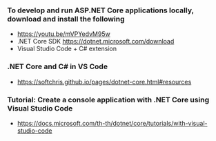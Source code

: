 
### To develop and run ASP.NET Core applications locally, download and install the following
- https://youtu.be/mVPYedvM95w
- .NET Core SDK  https://dotnet.microsoft.com/download
- Visual Studio Code + C# extension

### .NET Core and C# in VS Code
- https://softchris.github.io/pages/dotnet-core.html#resources

### Tutorial: Create a console application with .NET Core using Visual Studio Code
- https://docs.microsoft.com/th-th/dotnet/core/tutorials/with-visual-studio-code